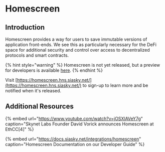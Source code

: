 # Homescreen

## Introduction

Homescreen provides a way for users to save immutable versions of application front-ends. We see this as particularly necessary for the DeFi space for additional security and control over access to decentralized protocols and smart contracts.

{% hint style="warning" %}
Homescreen is not yet released, but a preview for developers is available [here](https://homeapp.hns.siasky.net/).
{% endhint %}

Visit [https://homescreen.hns.siasky.net/](https://homescreen.hns.siasky.net/) to sign-up to learn more and be notified when it's released.

## Additional Resources

{% embed url="https://www.youtube.com/watch?v=jOSXlAVeY7g" caption="Skynet Labs Founder David Vorick announces Homescreen at EthCC\[4\]" %}

{% embed url="https://docs.siasky.net/integrations/homescreen" caption="Homescreen Documentation on our Developer Guide" %}



